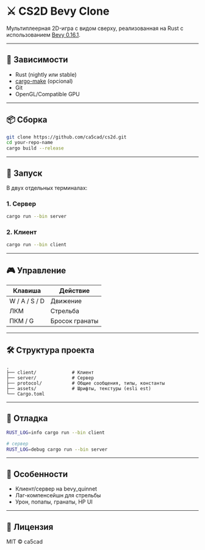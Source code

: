 # ⚔ CS2D Bevy Clone

Мультиплеерная 2D-игра с видом сверху, реализованная на Rust с использованием [Bevy 0.16.1](https://bevyengine.org/).

---

## 🧱 Зависимости

* Rust (nightly или stable)
* [cargo-make](https://sagiegurari.github.io/cargo-make/) (opcional)
* Git
* OpenGL/Сompatible GPU

---

## 📦 Сборка

```bash
git clone https://github.com/ca5cad/cs2d.git
cd your-repo-name
cargo build --release
```

---

## 🚀 Запуск

В двух отдельных терминалах:

### 1. Сервер

```bash
cargo run --bin server
```

### 2. Клиент

```bash
cargo run --bin client
```

---

## 🎮 Управление

| Клавиша       | Действие       |
| ------------- | -------------- |
| W / A / S / D | Движение       |
| ЛКМ           | Стрельба       |
| ПКМ / G       | Бросок гранаты |

---

## 🛠 Структура проекта

```
.
├── client/             # Клиент
├── server/             # Сервер
├── protocol/           # Общие сообщения, типы, константы
├── assets/             # Шрифты, текстуры (esli est)
└── Cargo.toml
```

---

## 🔧 Отладка

```bash
RUST_LOG=info cargo run --bin client

# сервер
RUST_LOG=debug cargo run --bin server
```

---

## 📌 Особенности

* Клиент/сервер на bevy\_quinnet
* Лаг-компенсейшн для стрельбы
* Урон, попапы, гранаты, HP UI

---

## 📜 Лицензия

MIT © ca5cad
